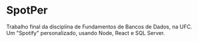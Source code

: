 # SpotPer
Trabalho final da disciplina de Fundamentos de Bancos de Dados, na UFC. Um "Spotify" personalizado, usando Node, React e SQL Server.
